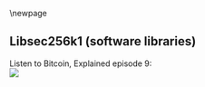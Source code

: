 \newpage
## Libsec256k1 (software libraries)

Listen to Bitcoin, Explained episode 9:\
![](qr/09.png)

<!--

Aaron Van Wirdum:
We're going to discuss libsecp25, it's a long name.

Sjors Provoost:
Libsecp256k1.

Aaron Van Wirdum:
And we're going to explain what this library actually is or why it exists or what it does. And the reason we're going to explain that is because I actually didn't know that much about it. It's one of these things for me that I heard about and I kind of know what it is, but I never really got into it to any sort of serious extent. Okay, libraries first of all. Let's start with libraries.

Sjors Provoost:
Let's talk about libraries.

Aaron Van Wirdum:
There's a thing called software libraries. And I'll just let you explain what a software library is, first of all. So for any programmer that's listening, this is probably going to be very noobish for you, but for people like me this is actually kind of interesting.

Sjors Provoost:
The easiest way to explain the library is it's a reusable piece of software. So yeah, for example OpenSSL is a library we'll talk about. It is a piece of software that lets you do all sorts of cryptographic operations from creating random numbers to signing stuff with every curve under the sun. But it's not an actual program, it doesn't really do anything by itself, but other programs can use a library to do whatever they want without having to rewrite that stuff.

Aaron Van Wirdum:
Or I assume you can take part of the library, not necessarily the whole library, but get a specific.

Sjors Provoost:
You take the entire library but you use a subset of it.

Aaron Van Wirdum:
Exactly, yes. So Bitcoin was at some point in the past relying on OpenSSL.

Sjors Provoost:
Yeah, until actually very recently, a few months ago. But for less and less and less stuff. So in the beginning, OpenSSL was used for all the things. In particular, the reason it was needed is because Satoshi picked a cryptographic cure, the libsecp256k1 curve because it was pretty and OpenSSL had support for it. So he did not have to write all this cryptographic functionality, which of course you never want to do yourself because it's very dangerous to write your own cryptographic stuff. And this is also a reason why he didn't use Schnorr because there was no library for it. There were other reasons, but this was a reason, a very practical reason.

Aaron Van Wirdum:
So just to be clear, when you say Bitcoin Core Satoshi used this library, the OpenSSL library, like how does a software program actually use a library?

Sjors Provoost:
You just Google on Stack Overflow how to use OpenSSL and then you just look at the examples.

Aaron Van Wirdum:
Let me rephrase the question. Where is the library?

Sjors Provoost:
Oh, the library is included in the software package when you download it. And the binary file contains some of the Bitcoin Core specific stuff, and then a whole bunch of libraries, and that's what makes it so big, around 20 megabytes.

Aaron Van Wirdum:
Right, so when you download Bitcoin Core, the software, Bitcoin Core 20 is the newest one I guess, then you actually download, when in this case now OpenSSL anymore, but for Bitcoin 19 you actually downloaded a whole OpenSSL library.

Sjors Provoost:
Yeah, that's correct.

Aaron Van Wirdum:
And then it's hosted on your computer from that point on, just you have the library on your computer, your real computer.

Sjors Provoost:
Right. Now there is two ways to go about that. You can have a library sitting on your computer already, and then software can say, "Let me just see if I can find that library and I'll use that." Then your download gets smaller. But the problem is that libraries change and so you don't want to be surprised about what's on the computer, especially with cryptographic stuff. And even if you include in the download, you can be surprised by what happens to the library because somebody else is maintaining that library and if you're not paying attention to what that other person is doing, they might break something very bad.

Aaron Van Wirdum:
Right. So in the case of, let's stick to Bitcoin Core 19.

Sjors Provoost:
Well, in this case maybe take an older one because I think it was Bitcoin Core 0.8 or something.

Aaron Van Wirdum:
Let's take Bitcoin Core, I don't know where you're going with this, but lets take that one.

Sjors Provoost:
Yeah.

Aaron Van Wirdum:
So someone else is maintaining this library?

Sjors Provoost:
Yeah.

Aaron Van Wirdum:
Bitcoin Core developers are maintaining Bitcoin?

Sjors Provoost:
Yeah.

Aaron Van Wirdum:
They write something in the code, they use some part of the library, you download the library from the Bitcoin Core code, the part of the library is used, and then the Bitcoin Core developers may not have noticed some change that happened to the library and all of the sudden the stuff they wanted Bitcoin Core to do isn't actually doing what they wanted Bitcoin Core to do because the library wasn't doing what they thought it would do because someone else was maintaining the library. Is that a correct summary?

Sjors Provoost:
Yeah, that's right. And to clarify what specifically happened here...

Aaron Van Wirdum:
You picked Bitcoin Core 8 because there was a specific example you wanted to go to.

Sjors Provoost:
Yeah, I might be wrong about the number because Bitcoin Core 8 had a different problem. But sort of around that time, there was another bug in OpenSSL that I believe was unrelated to the problem that happened. But they basically had to upgrade OpenSSL because the old version was simply not safe. But unbeknownst to the Core devs, there was another change in OpenSSL when they upgraded. And in particular, this was about when you see a signature, do you consider it valid or not? And the original version of OpenSSL was pretty relaxed, so it would accept signatures as valid even if they did not meet the exact spec. And they wouldn't be signed by somebody else, so it wasn't about stealing funds, but it was just you could be a little bit sloppy about maybe you add a byte to the signature or maybe not. So the notation could be a bit sloppy. And the new version was very picky. Now, if you use Bitcoin software to create a transaction, that was not a problem, because any Bitcoin transaction was signed very strictly according to the protocol. But if you are now validating these transactions, if you use old software and you would see a sloppy version that was made with some other piece of software, the old software would be fine, the new software would say it's invalid. So all of a sudden you have an accidental soft fork.

Aaron Van Wirdum:
Right. And that's what actually happened.

Sjors Provoost:
Well, yes.

Aaron Van Wirdum:
That's the BIP 66 one? Is that what we're talking about here?

Sjors Provoost:
Correct. BIP 66 was introduced because people became aware of this problem, at least some of the developers became aware of this problem. So they knew there was an accidental software time bomb basically in the code, and so they proposed BIP 66 saying, "Oh, by the way, we should be more strict about what these signatures look like," without saying, "Oh, by the way, there's a bug in OpenSSL so we better do this now."

Aaron Van Wirdum:
Oh, it was like a secret bug fix of the problem with OpenSSL?

Sjors Provoost:
Yes.

Aaron Van Wirdum:
I don't think I knew that, okay.

Sjors Provoost:
Well, yeah. OpenSSL essentially improved itself by becoming more strict, but that made it a consensus change because what's consensus code it's also whatever your libraries are doing. So basically OpenSSL introduced a soft fork but without saying, "Oh, there's no deployment date in the OpenSSL update," it just randomly happened.

Aaron Van Wirdum:
Right, so that's a great example of why a dependency because that's the official term is a problem.

Sjors Provoost:
Yeah, exactly.

Aaron Van Wirdum:
This is a good example of that. And there have been more problems with OpenSSL I think.

Sjors Provoost:
I mean, OpenSSL is famous for its vulnerabilities, and you know the main big reason behind that is that these libraries are used by everyone for decades, but they're only maintained by like one guy in Germany who doesn't get funded. It's just like cURL is another famous example of that, it's a library that downloads files, cURL it's used everywhere, it's probably used in the space shuttle. But there's just one guy that maintains it and nobody's helping. And it's not good when the entire internet relies on it. And in the case of OpenSSL, yeah there have been plenty of bugs and it's very easy to make mistakes with cryptographic code. And it's written in C, so you forget a semicolon, whoops, now you're skipping a line. So one of the bugs that was called Heartbleed.

Aaron Van Wirdum:
Yeah, that was fairly recent, a couple years ago.

Sjors Provoost:
Yeah, a couple years ago. I think it was a missing colon or literally just one character mistake that allowed you to log into into any computer on the internet.

Aaron Van Wirdum:
Effected everything.

Sjors Provoost:
Without a password. That's the sort of severity. And something like that in Bitcoin of course could mean, "Oh, now we have a problem, everybody can just steal all the money." At the same time, Pieter Wuille was working on a library.

Aaron Van Wirdum:
For our American and English listeners, that's Peter Wuley or however they want to pronounce it.

Sjors Provoost:
Yeah, or sipa or sippa.

Aaron Van Wirdum:
Pieter Wuille, go on.

Sjors Provoost:
He was working on a library, so a piece of software, that was specifically designed to create and verify Bitcoin signatures. And his original motivation was just to do it faster than OpenSSL.

Aaron Van Wirdum:
Okay, so it wasn't a security motivation, it was just a performance improvement motivation.

Sjors Provoost:
Exactly, he explains this in a podcast he did with Chaincode, so if you Google that, or it might be in the show notes. Basically, he wanted to make it, I think about four times faster and he could try and modify the OpenSSL code itself, but apparently it's such a nightmare to change any of that code and also the OpenSSL code is very generic, it has to support all different kinds of cryptography. So it's more difficult, if you want to change anything you have to be very abstract in all the things you do. So it's just like when you write a law, you can't just say, "John can't go to the supermarket," you have to say something like, "Well, anybody over 20 centimeters in size cannot go to the supermarket." So it's very difficult to write these abstract documents. So he basically wrote it from scratch, specifically for that curve, and it was added to Bitcoin Core I think pretty early, but just to verify signatures, and then later on also to create signature. And that coincided with the security vulnerability. But I don't think it was the cause of it, it was sort of around the same time. It was like, "Okay, we've had this near miss, we could have had a serious problem, let's not use OpenSSL for that critical stuff anymore."

Aaron Van Wirdum:
Yeah, so then the goal was to get rid of that dependent, now I forget the word.

Sjors Provoost:
Yeah, to get rid of the dependency.

Aaron Van Wirdum:
Dependency.

Sjors Provoost:
Exactly.

Aaron Van Wirdum:
And writes a whole new cryptographic software library for Bitcoin.

Sjors Provoost:
Right. It's just the curve.

Aaron Van Wirdum:
Just eliptic curve, just the thing that's used for signatures.

Sjors Provoost:
Yeah, because there's other cryptographic code in the Bitcoin Core code base. For example, SHA-256 is in there and a few other curves. And I think those were originally also from OpenSSL. Those things are a little bit less scary, you can implement SHA-256 in a day if you're bored in any programming language.

Aaron Van Wirdum:
Does it still use libraries for that though or was that rewritten?

Sjors Provoost:
No, so SHA-256, as far as I know, is directly in the code. So it's just copy pasted from somewhere and then improved.

Aaron Van Wirdum:
Right, got it. So libsecp256, am I saying that right?

Sjors Provoost:
Libsecp256k1.

Aaron Van Wirdum:
Thank you, that was meant as a performance improvement, then it was pivoted to actually be a new library for Bitcoin or at least sort of Bitcoin specific library to get rid of this dependency? You mentioned this before, but isn't that also a risk? Like rolling your own crypto?

Sjors Provoost:
Absolutely, absolutely. So the fact that this thing was reviewed by a lot of people, a lot of good cryptographers before adding it, and I think it was also compared against OpenSSL in terms of using the same tests. But yeah, at some point you have to take that risk because the other one is just waiting for OpenSSL to explode.

Aaron Van Wirdum:
Plus it was Pieter Wuille, so can't really go wrong with that.

Sjors Provoost:
Well, you'll want to have proof of wuille. But a lot of very smart people looked at it, probably the same people who would also look at OpenSSL. So that's good, but you don't want to make a habit of this, and in fact they do constantly make very small tweaks to that library to make it a little bit faster, but you want to be very careful with that.

Aaron Van Wirdum:
Right. Okay, so that's the library. Bitcoin has its own library now. Is this used by any other programs?

Sjors Provoost:
But keep in mind is turtles all the way down, because OpenSSL is also just written by people. So everything is an implementation at some point.

Aaron Van Wirdum:
Sure.

Sjors Provoost:
Okay, so your question?

Aaron Van Wirdum:
I guess my first question would be, is this library used by anything other than Bitcoin?

Sjors Provoost:
Yes, so this library is, I just heard it on a podcast with Vitalik, it's also used by Ethereum and a whole bunch of other cryptocurrencies. Basically any cryptocurrencies that uses the secp256k1 elliptic curve, which is just a nice mathematical object.

Aaron Van Wirdum:
Right mostly cryptocurrencies though, only cryptocurrencies. It's pretty cryptocurrency specific, at least.

Sjors Provoost:
Yeah, I'm not aware of any non-cryptocurrency project that uses it. It could. It's just a library that allows you to sign stuff, sign messages and verify the signature on a message. So you could write an encrypted chat application that uses this curve if you wanted to, but I don't know, I guess the encrypted chat applications out there might have their own curve that they use for their thing, I don't know what Signal uses, but they could.

Aaron Van Wirdum:
Yeah. Okay, so that's libsecp256k1, I keep having to pronounce this.

Sjors Provoost:
Yeah, we'll just splice it in the audio later.

Aaron Van Wirdum:
I'll just call it libsec. Is there anything else that's called libsec that would confuse people?

Sjors Provoost:
Libsecp.

Aaron Van Wirdum:
Libsecp, okay. So libsecp. Is that everything we need to know about libsecp?

Sjors Provoost:
I think so.

Helpful Links:

Pieter Wuille interview on Chaincode podcast:

https://podcastaddict.com/episode/94276066

-->
